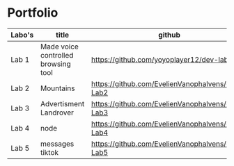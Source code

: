 # Portfolio


Labo's      | title                                 | github                                            | codesandbox or v                                        |
------------|---------------------------------------|---------------------------------------------------|---------------------------------------------------------|
Lab 1       | Made voice controlled browsing tool   | https://github.com/yoyoplayer12/dev-lab           | https://codesandbox.io/s/lab1-7ylccm?file=/index.html   |
Lab 2       | Mountains                             | https://github.com/EvelienVanophalvens/dev5-Lab2  | https://codesandbox.io/s/lab2-md9zc7                    |
Lab 3       | Advertisment Landrover                | https://github.com/EvelienVanophalvens/dev5-Lab3  | https://codesandbox.io/s/advertisment-mqw3cp            |
Lab 4       | node                                  | https://github.com/EvelienVanophalvens/dev5-Lab4  | https://codepen.io/Evelien-Vanophalvens/pen/mdaYWyz     |
Lab 5       | messages tiktok                       | https://github.com/EvelienVanophalvens/dev5-Lab5  | https://lab5-five.vercel.app                            |